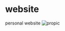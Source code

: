 # website
personal website
![propic](https://user-images.githubusercontent.com/53871456/88825735-8bb78e80-d1e5-11ea-8b7f-101049a33dd4.png)
